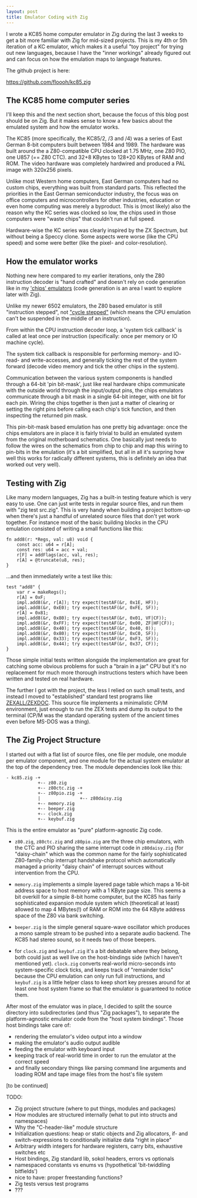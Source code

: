 ```yaml
---
layout: post
title: Emulator Coding with Zig
---
```


I wrote a KC85 home computer emulator in Zig during the last 3 weeks to get a bit more
familiar with Zig for mid-sized projects. This is my 4th or 5th iteration
of a KC emulator, which makes it a useful "toy project" for trying out
new languages, because I have the "inner workings" already figured out and
can focus on how the emulation maps to language features.

The github project is here:

https://github.com/floooh/kc85.zig

## The KC85 home computer series

I'll keep this and the next section short, because the focus of this blog post
should be on Zig. But it makes sense to know a few basics about the emulated
system and how the emulator works.

The KC85 (more specifically, the KC85/2, /3 and /4) was a series of East German
8-bit computers built between 1984 and 1989. The hardware was built around the
a Z80-compatible CPU clocked at 1.75 MHz, one Z80 PIO, one U857 (== Z80 CTC).
and 32+8 KBytes to 128+20 KBytes of RAM and ROM. The video hardware was completely
hardwired and produced a PAL image with 320x256 pixels.

Unlike most Western home computers, East German computers had no custom chips,
everything was built from standard parts. This reflected the priorities in the
East German semiconductor industry, the focus was on office computers and
microcontrollers for other industries, education or even home computing
was merely a byproduct. This is (most likely) also the reason why the KC series
was clocked so low, the chips used in those computers were "waste chips"
that couldn't run at full speed.

Hardware-wise the KC series was clearly inspired by the ZX Spectrum, but 
without being a Speccy clone. Some aspects were worse (like the CPU speed)
and some were better (like the pixel- and color-resolution).

## How the emulator works

Nothing new here compared to my earlier iterations, only the Z80 instruction
decoder is "hand crafted" and doesn't rely on code generation like in 
my ['chips' emulators](https://github.com/floooh/chips) (code generation is an 
area I want to explore later with Zig).

Unlike my newer 6502 emulators, the Z80 based emulator is still
"instruction stepped", not ["cycle stepped"](https://floooh.github.io/2019/12/13/cycle-stepped-6502.html)
 (which means the CPU emulation can't be suspended in the middle of an instruction).

From within the CPU instruction decoder loop, a 'system tick callback' is
called at leat once per instruction (specifically: once per memory or
IO machine cycle).

The system tick callback is responsible for performing memory- and IO-
read- and write-accesses, and generally ticking the rest of the system
forward (decode video memory and tick the other chips in the system).

Communication between the various system components is handled through a 
64-bit 'pin bit-mask', just like real hardware chips communicate with
the outside world through the input/output pins, the chips emulators
communicate through a bit mask in a single 64-bit integer, with one bit
for each pin. Wiring the chips together is then just a matter of clearing
or setting the right pins before calling each chip's tick function, and
then inspecting the returned pin mask.

This pin-bit-mask based emulation has one pretty big advantage: once the
chips emulators are in place it is fairly trivial to build an emulated
system from the original motherboard schematics. One basically just 
needs to follow the wires on the schematics from chip to chip and
map this wiring to pin-bits in the emulation (it's a bit simplified,
but all in all it's surpring how well this works for radically
different systems, this is definitely an idea that worked out very well).

## Testing with Zig

Like many modern languages, Zig has a built-in testing feature which is very
easy to use. One can just write tests in regular source files, and run
them with "zig test src.zig". This is very handy when building a project
bottom-up when there's just a handful of unrelated source files that don't yet
work together. For instance most of the basic building blocks in the CPU
emulation consisted of writing a small functions like this:

```zig
fn add8(r: *Regs, val: u8) void {
    const acc: u64 = r[A];
    const res: u64 = acc + val;
    r[F] = addFlags(acc, val, res);
    r[A] = @truncate(u8, res);
}
```

...and then immediately write a test like this:

```zig
test "add8" {
    var r = makeRegs();
    r[A] = 0xF;
    impl.add8(&r, r[A]); try expect(testAF(&r, 0x1E, HF));
    impl.add8(&r, 0xE0); try expect(testAF(&r, 0xFE, SF));
    r[A] = 0x81; 
    impl.add8(&r, 0x80); try expect(testAF(&r, 0x01, VF|CF));
    impl.add8(&r, 0xFF); try expect(testAF(&r, 0x00, ZF|HF|CF));
    impl.add8(&r, 0x40); try expect(testAF(&r, 0x40, 0));
    impl.add8(&r, 0x80); try expect(testAF(&r, 0xC0, SF));
    impl.add8(&r, 0x33); try expect(testAF(&r, 0xF3, SF));
    impl.add8(&r, 0x44); try expect(testAF(&r, 0x37, CF));
}
```
Those simple initial tests written alongside the implementation are great for catching
some obvious problems for such a "brain in a jar" CPU but it's no replacement
for much more thorough instructions testers which have been written and tested
on real hardware. 

The further I got with the project, the less I relied on such small tests, and
instead I moved to "established" standard test programs like
[ZEXALL/ZEXDOC](https://github.com/floooh/kc85.zig/blob/main/tests/z80zex.zig).
This source file implements a minimalistic CP/M environment, just enough to run
the ZEX tests and dump its output to the terminal (CP/M was the standard
operating system of the ancient times even before MS-DOS was a thing).

## The Zig Project Structure

I started out with a flat list of source files, one file per module, one
module per emulator component, and one module for the actual system emulator
at the top of the dependency tree. The module dependencies look like this:

```
- kc85.zig -+
            +-- z80.zig
            +-- z80ctc.zig -+
            +-- z80pio.zig -+
            |               +-- z80daisy.zig
            +-- memory.zig
            +-- beeper.zig
            +-- clock.zig
            +-- keybuf.zig
```

This is the entire emulator as "pure" platform-agnostic Zig code.

- ```z80.zig```, ```z80ctc.zig``` and ```z80pio.zig``` are the three chip
  emulators, with the CTC and PIO sharing the same interrupt code in
  ```z80daisy.zig``` (for "daisy-chain" which was the common name for the
  fairly sophisticated Z80-family-chip interrupt handshake protocol which
  automatically managed a priority "daisy chain" of interrupt sources without
  intervention from the CPU.

- ```memory.zig``` implements a simple layered page table which maps a 16-bit
  address space to host memory with a 1 KByte page size. This seems a bit
  overkill for a simple 8-bit home computer, but the KC85 has fairly
  sophisticated expansion module system which (theoreticall at least) allowed
  to map 4 MBytes(!) of RAM or ROM into the 64 KByte address space of the Z80
  via bank switching.

- ```beeper.zig``` is the simple general square-wave oscillator which produces
  a mono sample stream to be pushed into a separate audio backend. The KC85 had
  stereo sound, so it needs two of those beepers.

- for ```clock.zig``` and ```keybuf.zig``` it's a bit debatable where they
  belong, both could just as well live on the host-bindings side (which I
  haven't mentioned yet).  ```clock.zig``` converts real-world micro-seconds
  into system-specific clock ticks, and keeps track of "remainder ticks"
  because the CPU emulation can only run full instructions, and
  ```keybuf.zig``` is a little helper class to keep short key presses around
  for at least one host system frame so that the emulator is guaranteed to
  notice them.

After most of the emulator was in place, I decided to split the source directory
into subdirectories (and thus "Zig packages"), to separate the platform-agnostic
emulator code from the "host system bindings". Those host bindings take care
of:

- rendering the emulator's video output into a window
- making the emulator's audio output audible
- feeding the emulator with keyboard input
- keeping track of real-world time in order to run the emulator at the correct speed
- and finally secondary things like parsing command line arguments and loading
ROM and tape image files from the host's file system

[to be continued]


TODO:

- Zig project structure (where to put things, modules and packages)
- How modules are structured internally (what to put into structs and namespaces)
- Why the "C-header-like" module structure
- Initialization questions: heap or static objects and Zig allocators, if- and
switch-expressions to conditionally initialize data "right in place"
- Arbitrary width integers for hardware registers, carry bits, exhaustive switches etc
- Host bindings, Zig standard lib, sokol headers, errors vs optionals
- namespaced constants vs enums vs (hypothetical 'bit-twiddling bitfields')
- nice to have: proper freestanding functions?
- Zig tests versus test programs
- ???